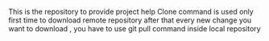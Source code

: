 This is the repository to provide project help
Clone command is used only first time to download remote repository
after that every new change you want to download , you have to use git pull 
command inside local repository

